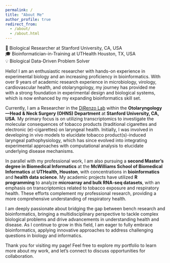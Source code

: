 ```yaml
---
permalink: /
title: "About Me"
author_profile: true
redirect_from: 
  - /about/
  - /about.html
---
```

🔬 Biological Researcher at Stanford University, CA, USA  
🎓 Bioinformatician-in-Training at UTHealth Houston, TX, USA      
💡 Biological Data-Driven Problem Solver

Hello! I am an enthusiastic researcher with hands-on experience in experimental biology and an increasing proficiency in bioinformatics. With over 9 years of academic research experience in microbiology, virology, cardiovascular health, and otolaryngology, my journey has provided me with a strong foundation in experimental design and biological systems, which is now enhanced by my expanding bioinformatics skill set.

Currently, I am a Researcher in the [DiRenzo Lab](https://med.stanford.edu/direnzolab/meet-the-team.html) within the **Otolaryngology—Head & Neck Surgery (OHNS) Department** at **Stanford University, CA, USA**. My primary focus is on utilizing transcriptomics to investigate the molecular consequences of tobacco products (traditional cigarettes and electronic (e)-cigarettes) on laryngeal health. Initially, I was involved in developing in vivo models to elucidate tobacco product(s)-induced laryngeal pathophysiology, which has since evolved into integrating experimental approaches with computational analysis to elucidate underlying disease mechanisms.

In parallel with my professional work, I am also pursuing a **second Master’s degree in Biomedical Informatics** at the **McWilliams School of Biomedical Informatics** at **UTHealth, Houston**, with concentrations in **bioinformatics** and **health data science**. My academic projects have utilized **R programming** to analyze **microarray and bulk RNA-seq datasets**, with an emphasis on transcriptomics related to tobacco exposure and respiratory health. These efforts complement my professional research, providing a more comprehensive understanding of respiratory health.

I am deeply passionate about bridging the gap between bench research and bioinformatics, bringing a multidisciplinary perspective to tackle complex biological problems and drive advancements in understanding health and disease. As I continue to grow in this field, I am eager to fully embrace bioinformatics, applying innovative approaches to address challenging questions in biology and informatics.

Thank you for visiting my page! Feel free to explore my portfolio to learn more about my work, and let’s connect to discuss opportunities for collaboration.

